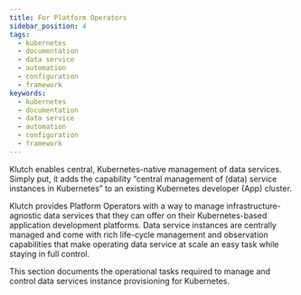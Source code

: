 ```yaml
---
title: For Platform Operators
sidebar_position: 4
tags:
  - kubernetes
  - documentation
  - data service
  - automation
  - configuration
  - framework
keywords:
  - kubernetes
  - documentation
  - data service
  - automation
  - configuration
  - framework
---
```


Klutch enables central, Kubernetes-native management of data services. Simply put, it adds the
capability “central management of (data) service instances in Kubernetes” to an existing Kubernetes
developer (App) cluster.

Klutch provides Platform Operators with a way to manage infrastructure-agnostic data services that
they can offer on their Kubernetes-based application development platforms. Data service instances
are centrally managed and come with rich life-cycle management and observation capabilities that
make operating data service at scale an easy task while staying in full control.

This section documents the operational tasks required to manage and control data services instance
provisioning for Kubernetes.
